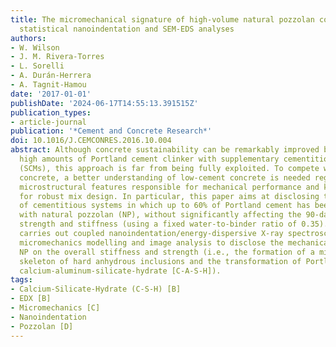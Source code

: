 ```yaml
---
title: The micromechanical signature of high-volume natural pozzolan concrete by combined
  statistical nanoindentation and SEM-EDS analyses
authors:
- W. Wilson
- J. M. Rivera-Torres
- L. Sorelli
- A. Durán-Herrera
- A. Tagnit-Hamou
date: '2017-01-01'
publishDate: '2024-06-17T14:55:13.391515Z'
publication_types:
- article-journal
publication: '*Cement and Concrete Research*'
doi: 10.1016/J.CEMCONRES.2016.10.004
abstract: Although concrete sustainability can be remarkably improved by replacing
  high amounts of Portland cement clinker with supplementary cementitious materials
  (SCMs), this approach is far from being fully exploited. To compete with conventional
  concrete, a better understanding of low-cement concrete is needed regarding both
  microstructural features responsible for mechanical performance and key parameters
  for robust mix design. In particular, this paper aims at disclosing the microstructure
  of cementitious systems in which up to 60% of Portland cement has been replaced
  with natural pozzolan (NP), without significantly affecting the 90-day mechanical
  strength and stiffness (using a fixed water-to-binder ratio of 0.35). The study
  carries out coupled nanoindentation/energy-dispersive X-ray spectroscopy analyses,
  micromechanics modelling and image analysis to disclose the mechanical effects of
  NP on the overall stiffness and strength (i.e., the formation of a micro-granular
  skeleton of hard anhydrous inclusions and the transformation of Portlandite into
  calcium-aluminum-silicate-hydrate [C-A-S-H]).
tags:
- Calcium-Silicate-Hydrate (C-S-H) [B]
- EDX [B]
- Micromechanics [C]
- Nanoindentation
- Pozzolan [D]
---
```

